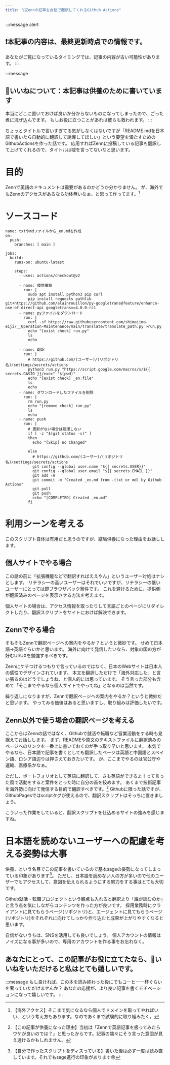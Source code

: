 ```yaml
---
title: "🤖Zennの記事を自動で翻訳してくれるGithub Actions"
---
```

<!-- テンプレートバージョン: 2022.01.24.b.book_md -->

:::message alert
## ❗本記事の内容は、最終更新時点での情報です。
あなたがご覧になっているタイミングでは、記事の内容が古い可能性があります。
:::

:::message
## 💓いいねについて：本記事は供養のために書いています
本当にどこに置いておけば良いか分からないものになってしまったので、ごった煮に混ぜ込んでます。
もしお役に立つことがあれば彼らも救われます。
:::

ちょっとタイトルで言いすぎてる気がしなくはないですが「README.mdを日本語で書いたら自動的に翻訳して誘導してほしい」という要望を満たすためのGithubActionsを作った話です。
応用すればZennに投稿している記事も翻訳して上げてくれるので、タイトルは嘘を言ってないなと思います。

# 目的
Zennで英語のドキュメントは需要があるのかどうか分かりません。
が、海外でもZennのアクセスがあるなら勿体無いなぁ、と思って作ってます。[^1]

[^1]: 【海外アクセス】そこまで気になるなら個人でドメインを取ってやればいい、という考え方もあります。なのであくまで試験的に取り組みたく。

# ソースコード
```
name: txtやmdファイルから_en.mdを作成
on:
  push:
    branches: [ main ]

jobs:
  build:
    runs-on: ubuntu-latest

    steps:
      - uses: actions/checkout@v2

      - name: 環境構築
        run: |
          sudo apt install python3 pip curl
          pip install requests pathlib git+https://github.com/alainrouillon/py-googletrans@feature/enhance-use-of-direct-api googletrans==4.0.0-rc1
      - name: pyファイルをダウンロード
        run: |
          curl -sf https://raw.githubusercontent.com/shimajima-eiji/__Operation-Maintenance/main/translate/translate_path.py >run.py
          echo "[exist check] run.py"
          ls
          echo

      - name: 翻訳
        run: |
          # https://github.com/(ユーザー)/(リポジトリ名)/settings/secrets/actions
          python3 run.py "https://script.google.com/macros/s/${{ secrets.GASID }}/exec" "$(pwd)"
          echo "[exist check] _en.file"
          ls
          echo
      - name: ダウンロードしたファイルを削除
        run: |
          rm run.py
          echo "[remove check] run.py"
          ls
          echo
      - name: push
        run: |
          # 更新がない場合は処理しない
          if [ -z "$(git status -s)" ]
          then
            echo "[Skip] no Changed"

          else
            # https://github.com/(ユーザー)/(リポジトリ名)/settings/secrets/actions
            git config --global user.name "${{ secrets.USER}}"
            git config --global user.email "${{ secrets.EMAIL }}"
            git add -A
            git commit -m "Created _en.md from .(txt or md) by Github Actions"
            git pull
            git push
            echo "[COMPLETED] Created _en.md"
          fi
```

# 利用シーンを考える
このスクリプト自体は有用だと思うのですが、結局供養になった理由をお話しします。

## 個人サイトでやる場合
この話の前に「拡張機能などで翻訳すればええやん」というユーザー対処はナシとします。
リテラシーの高いユーザーはそれでいいですが、リテラシーの低いユーザーにとっては即ブラウザバック案件です。
これを避けるために、提供側が翻訳済みのページを表示させる方法を考えます。

個人サイトの場合は、アクセス情報を取ったりして言語ごとのページにリダイレクトしたり、翻訳スクリプトをサイトにおけば解決できます。

## Zennでやる場合
そもそもZennで翻訳ページへの案内をやるか？というと微妙です。
せめて日本語→英語ぐらいかと思います。
海外に向けて発信したいなら、対象の国の方が好むUI/UXを勉強するべきです。

Zennにケチつけるつもりで言っているのではなく、日本のWebサイトは日本人の感性でデザインされています。
本文を翻訳しただけで「海外対応した」と言い張るのはどうでしょうね、と個人的には思っています。
そう言った部分も含めて「そこまでやるなら個人サイトでやってね」となるのは当然です。

繰り返しになりますが、Zennで翻訳ページへの案内をやるか？というと微妙だと思います。
やってみる価値はあると思いますし、取り組みは評価したいです。

## Zenn以外で使う場合の翻訳ページを考える
ここからはZennの話ではなく、Githubで就活や転職など営業活動をする時も見据えてお話しします。
まず、READMEや原文のテキストファイルに翻訳済みのページへのリンクを一番上に書いておくのが手っ取り早いと思います。
本気でやるなら、日本語で記事を書くとしても翻訳したページは英語と中国語とスペイン語、ロシア語辺りは押さえておきたいです。
が、ここまでやるのは官公庁や運輸、医療系かなぁ。

ただし、ポートフォリオとして英語に翻訳して、さも英語ができるよ！って言った風で活動をすると案件をとった時に自分の首を絞めます。
あくまで技術記事を海外勢に向けて発信する目的で翻訳すべきです。[^2]
Githubに限った話ですが、GithubPagesではscriptタグが使えるので、翻訳スクリプトはそっちに置きましょう。

[^2]: 【この記事が供養になった理由】当初は「Zennで英語記事を扱ってみたらウケが良いのでは？」と思ったからです。記事の端々にそう言った意図が見え透けるかもしれません。

こういった作業をしていると、翻訳スクリプトを仕込めるサイトの強みを感じますね。

# 日本語を読めないユーザーへの配慮を考える姿勢は大事
供養、という名目でこの記事を書いているので基本sageの姿勢になってしまっている印象があります[^3]。
ただし、日本語を読めない人の方が多いので他のユーザーでもアクセスして、意図を伝えられるようにする努力をする事はとても大切です。

[^3]: 【自分で作ったスクリプトをディスっている】書いた後は必ず一度は読み直しています。それでもsage進行の印象があります😢

Github就活・転職プロジェクトという観点も入れると翻訳より「誰が読むのか」と言う点を気にしながらコンテンツを作った方が良いです。
採用業務時にクライアントに見てもらうページ(リポジトリ)と、エージェントに見てもらうページ(リポジトリ)をそれぞれに向けてしっかり作り込むと成果が上がりやすくなると思います。

自信がないうちは、SNSを活用しても良いでしょう。
個人アカウントの情報はノイズになる事が多いので、専用のアカウントを作る事をお忘れなく。

## あなたにとって、この記事がお役に立てたなら、💓いいねをいただけると私はとても嬉しいです。
:::message
もし良ければ、この本を読み終わった後にでもコーヒー一杯ぐらいを奢っていただけませんか？
あなたの応援が、より良い記事を書くモチベーションになって嬉しいです。
:::
